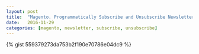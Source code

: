 ```yaml
---
layout: post
title:  "Magento. Programmatically Subscribe and Unsubscribe Newsletter Subscribers."
date:   2016-11-29
categories: [magento, newsletter, subscribe, unsubscribe]
---
```


{% gist 559379273da753b2f190e70786e04dc9 %}

